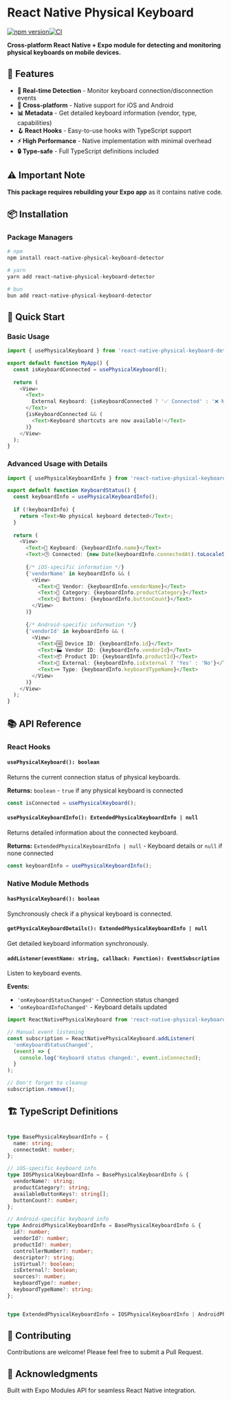 # React Native Physical Keyboard

[![npm version](https://badge.fury.io/js/react-native-physical-keyboard-detector.svg)](https://badge.fury.io/js/react-native-physical-keyboard-detector)[![CI](https://github.com/arkadiusztw/react-native-physical-keyboard-detector/workflows/CI/badge.svg)](https://github.com/arkadiusztw/react-native-physical-keyboard-detector/actions)

**Cross-platform React Native + Expo module for detecting and monitoring physical keyboards on mobile devices.**

## 🚀 Features

- **🎯 Real-time Detection** - Monitor keyboard connection/disconnection events
- **📱 Cross-platform** - Native support for iOS and Android
- **📊  Metadata** - Get detailed keyboard information (vendor, type, capabilities)
- **🪝 React Hooks** - Easy-to-use hooks with TypeScript support
- **⚡ High Performance** - Native implementation with minimal overhead
- **🔒 Type-safe** - Full TypeScript definitions included

## ⚠️ Important Note

**This package requires rebuilding your Expo app** as it contains native code.

## 📦 Installation

### Package Managers
```bash
# npm
npm install react-native-physical-keyboard-detector

# yarn
yarn add react-native-physical-keyboard-detector

# bun
bun add react-native-physical-keyboard-detector
```

## 🎯 Quick Start

### Basic Usage
```typescript
import { usePhysicalKeyboard } from 'react-native-physical-keyboard-detector';

export default function MyApp() {
  const isKeyboardConnected = usePhysicalKeyboard();
  
  return (
    <View>
      <Text>
        External Keyboard: {isKeyboardConnected ? '✅ Connected' : '❌ Not Connected'}
      </Text>
      {isKeyboardConnected && (
        <Text>Keyboard shortcuts are now available!</Text>
      )}
    </View>
  );
}
```

### Advanced Usage with Details
```typescript
import { usePhysicalKeyboardInfo } from 'react-native-physical-keyboard-detector';

export default function KeyboardStatus() {
  const keyboardInfo = usePhysicalKeyboardInfo();
  
  if (!keyboardInfo) {
    return <Text>No physical keyboard detected</Text>;
  }
  
  return (
    <View>
      <Text>📱 Keyboard: {keyboardInfo.name}</Text>
      <Text>🕒 Connected: {new Date(keyboardInfo.connectedAt).toLocaleString()}</Text>
      
      {/* iOS-specific information */}
      {'vendorName' in keyboardInfo && (
        <View>
          <Text>🏢 Vendor: {keyboardInfo.vendorName}</Text>
          <Text>📂 Category: {keyboardInfo.productCategory}</Text>
          <Text>🔘 Buttons: {keyboardInfo.buttonCount}</Text>
        </View>
      )}
      
      {/* Android-specific information */}
      {'vendorId' in keyboardInfo && (
        <View>
          <Text>🆔 Device ID: {keyboardInfo.id}</Text>
          <Text>🏭 Vendor ID: {keyboardInfo.vendorId}</Text>
          <Text>📦 Product ID: {keyboardInfo.productId}</Text>
          <Text>🔌 External: {keyboardInfo.isExternal ? 'Yes' : 'No'}</Text>
          <Text>⌨️ Type: {keyboardInfo.keyboardTypeName}</Text>
        </View>
      )}
    </View>
  );
}
```

## 📚 API Reference

### React Hooks

#### `usePhysicalKeyboard(): boolean`
Returns the current connection status of physical keyboards.

**Returns:** `boolean` - `true` if any physical keyboard is connected

```typescript
const isConnected = usePhysicalKeyboard();
```

#### `usePhysicalKeyboardInfo(): ExtendedPhysicalKeyboardInfo | null`
Returns detailed information about the connected keyboard.

**Returns:** `ExtendedPhysicalKeyboardInfo | null` - Keyboard details or `null` if none connected

```typescript
const keyboardInfo = usePhysicalKeyboardInfo();
```

### Native Module Methods

#### `hasPhysicalKeyboard(): boolean`
Synchronously check if a physical keyboard is connected.

#### `getPhysicalKeyboardDetails(): ExtendedPhysicalKeyboardInfo | null`
Get detailed keyboard information synchronously.

#### `addListener(eventName: string, callback: Function): EventSubscription`
Listen to keyboard events.

**Events:**
- `'onKeyboardStatusChanged'` - Connection status changed
- `'onKeyboardInfoChanged'` - Keyboard details updated

```typescript
import ReactNativePhysicalKeyboard from 'react-native-physical-keyboard-detector';

// Manual event listening
const subscription = ReactNativePhysicalKeyboard.addListener(
  'onKeyboardStatusChanged',
  (event) => {
    console.log('Keyboard status changed:', event.isConnected);
  }
);

// Don't forget to cleanup
subscription.remove();
```

## 🏗️ TypeScript Definitions

```typescript

type BasePhysicalKeyboardInfo = {
  name: string;
  connectedAt: number;
};

// iOS-specific keyboard info
type IOSPhysicalKeyboardInfo = BasePhysicalKeyboardInfo & {
  vendorName?: string;
  productCategory?: string;
  availableButtonKeys?: string[];
  buttonCount?: number;
};

// Android-specific keyboard info
type AndroidPhysicalKeyboardInfo = BasePhysicalKeyboardInfo & {
  id?: number;
  vendorId?: number;
  productId?: number;
  controllerNumber?: number;
  descriptor?: string;
  isVirtual?: boolean;
  isExternal?: boolean;
  sources?: number;
  keyboardType?: number;
  keyboardTypeName?: string;
};


type ExtendedPhysicalKeyboardInfo = IOSPhysicalKeyboardInfo | AndroidPhysicalKeyboardInfo;
```

## 🤝 Contributing

Contributions are welcome! Please feel free to submit a Pull Request.

## 🙏 Acknowledgments

Built with Expo Modules API for seamless React Native integration.
